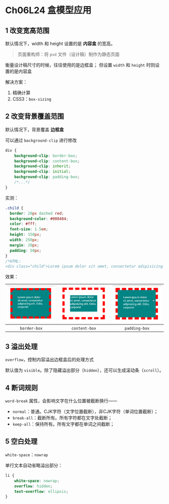 # Ch06L24 盒模型应用



## 1 改变宽高范围

默认情况下，width 和 height 设置的是 **内容盒** 的宽高。

> 页面重构师：将 `psd` 文件（设计稿）制作为静态页面

衡量设计稿尺寸的时候，往往使用的是边框盒；
但设置 `width` 和 `height` 时则设置的是内容盒

解决方案：

1. 精确计算
2. CSS3：`box-sizing`



## 2 改变背景覆盖范围

默认情况下，背景覆盖 **边框盒**

可以通过 `background-clip` 进行修改

```css
div { 
    background-clip: border-box;
    background-clip: content-box;
    background-clip: inherit;
    background-clip: initial;
    background-clip: padding-box;
    /*...*/
}
```

实测：

```css
.child {
  border: 20px dashed red;
  background-color: #008484;
  color: #fff;
  font-size: 1.5em;
  height: 150px;
  width: 250px;
  margin: 20px;
  padding: 50px;
}
/*HTML:
<div class="child">Lorem ipsum dolor sit amet, consectetur adipisicing elit. Odio, corporis!</div>*/
```

效果：

| ![border-box demo](../assets/24-1.png) | ![content-box demo](../assets/24-2.png) | ![padding-box demo](../assets/24-3.png) |
| :------------------------------------: | :-------------------------------------: | :-------------------------------------: |
|              `border-box`              |              `content-box`              |              `padding-box`              |



## 3 溢出处理

`overflow`，控制内容溢出边框盒后的处理方式

默认值为 `visible`。除了隐藏溢出部分（`hidden`），还可以生成滚动条（`scroll`）。



## 4 断词规则

`word-break` 属性，会影响文字在什么位置被截断换行——

- `normal`：普通。CJK字符（文字位置截断），非CJK字符（单词位置截断）；
- `break-all`：截断所有。所有字符都在文字处截断；
- `keep-all`：保持所有。所有文字都在单词之间截断；



## 5 空白处理

`white-space`：`nowrap`

单行文本自动省略溢出部分：

```css
li {
    white-space: nowrap;
    overflow: hidden;
    text-overflow: ellipsis;
}
```

